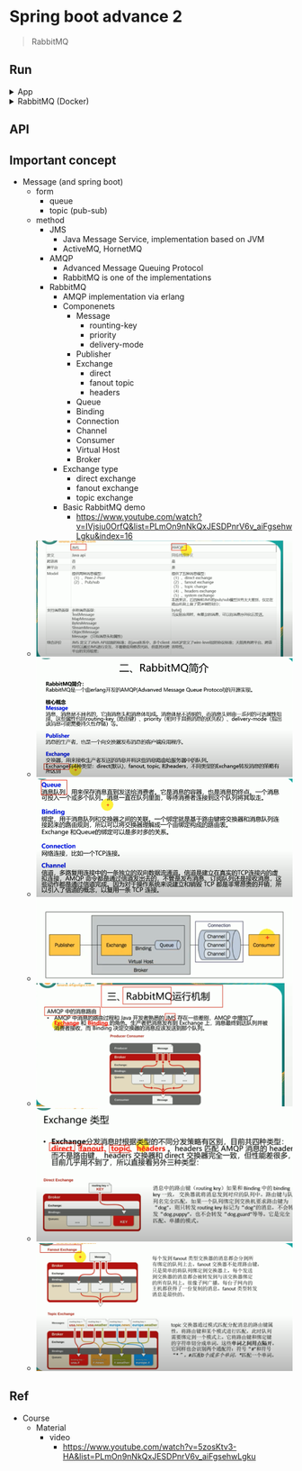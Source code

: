 # Spring boot advance 2
> RabbitMQ


## Run

<details>
<summary>App</summary>

```bash
#---------------------------
# Run app
#---------------------------

# build
mvn package

# run
java -jar <built_jar>


#---------------------------
# Run Mysql
#---------------------------
brew services start mysql
mysql -u root
```

</details>

<details>
<summary>RabbitMQ (Docker)</summary>

```bash
#---------------------------
# Run RabbitMQ
#---------------------------

# Install RabbitMQ (Docker)
# https://www.youtube.com/watch?v=IVjsiu0OrfQ&list=PLmOn9nNkQxJESDPnrV6v_aiFgsehwLgku&index=16
# management : has UI
docker pull rabbitmq:3.10-management

# check pull images
# account : guest, pwd: guest
docker images

# run Redis (Docker)
# -d : run in background
# -p : expose docker internal 6379 port to local machine's 6379 port 
# --name : name docker instance
# name of iamge we want to run
# 5672 : client, RabbitMQ port, 15672: UI port
docker run -d -p 5672:5672 -p 15672:15672 --name myrabbitmq <docker_img_id>

# visit RabbitMQ UI
# http://localhost:15672/

docker ps -a

# remove/stop container
docker stop <container_id>
docker rm  <container_id>
```
</details>

## API

## Important concept

- Message (and spring boot)
	- form
		- queue
		- topic (pub-sub)
	- method
		- JMS
			- Java Message Service, implementation based on JVM
			- ActiveMQ, HornetMQ
		- AMQP
			- Advanced Message Queuing Protocol
			- RabbitMQ is one of the implementations
		- RabbitMQ
			- AMQP implementation via erlang
			- Componenets
				- Message
					- rounting-key
					- priority
					- delivery-mode
				- Publisher
				- Exchange
					- direct
					- fanout topic
					- headers
				- Queue
				- Binding
				- Connection
				- Channel
				- Consumer
				- Virtual Host
				- Broker
			- Exchange type
				- direct exchange
				- fanout exchange
				- topic exchange
			- Basic RabbitMQ demo
				- https://www.youtube.com/watch?v=IVjsiu0OrfQ&list=PLmOn9nNkQxJESDPnrV6v_aiFgsehwLgku&index=16
	- <img src ="https://github.com/yennanliu/SpringPlayground/blob/main/springBootAdvance2/doc/pic/jms_amqp.png">
	- <img src ="https://github.com/yennanliu/SpringPlayground/blob/main/springBootAdvance2/doc/pic/RabbitMQ1.png">
	- <img src ="https://github.com/yennanliu/SpringPlayground/blob/main/springBootAdvance2/doc/pic/RabbitMQ2.png">
	- <img src ="https://github.com/yennanliu/SpringPlayground/blob/main/springBootAdvance2/doc/pic/RabbitMQ3.png">
	- <img src ="https://github.com/yennanliu/SpringPlayground/blob/main/springBootAdvance2/doc/pic/RabbitMQ4.png">
	- <img src ="https://github.com/yennanliu/SpringPlayground/blob/main/springBootAdvance2/doc/pic/RabbitMQ5.png">
	- <img src ="https://github.com/yennanliu/SpringPlayground/blob/main/springBootAdvance2/doc/pic/RabbitMQ6.png">


## Ref
- Course
	- Material
		- video
			- https://www.youtube.com/watch?v=5zosKtv3-HA&list=PLmOn9nNkQxJESDPnrV6v_aiFgsehwLgku
